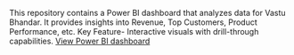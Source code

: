 This repository contains a Power BI dashboard that analyzes data for Vastu Bhandar. 
It provides insights into Revenue, Top Customers, Product Performance, etc. 
Key Feature- Interactive visuals with drill-through capabilities.
[View Power BI dashboard](https://app.powerbi.com/view?r=eyJrIjoiODY3MTg2NWQtYThkMC00Yzc2LWIxZDMtNjc5Zjc1ZjQwZGUwIiwidCI6ImNiZDUwYjFlLWYwYWEtNDMwMi05YzIzLWQ2NTU3MzQ0Y2RiZSJ9)

